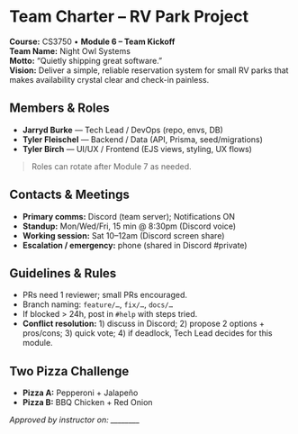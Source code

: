 # Team Charter – RV Park Project

**Course:** CS3750 • **Module 6 – Team Kickoff**  
**Team Name:** Night Owl Systems  
**Motto:** “Quietly shipping great software.”  
**Vision:** Deliver a simple, reliable reservation system for small RV parks that makes availability crystal clear and check-in painless.

## Members & Roles
- **Jarryd Burke** — Tech Lead / DevOps (repo, envs, DB)
- **Tyler Fleischel** — Backend / Data (API, Prisma, seed/migrations)
- **Tyler Birch** — UI/UX / Frontend (EJS views, styling, UX flows)

> Roles can rotate after Module 7 as needed.

## Contacts & Meetings
- **Primary comms:** Discord (team server); Notifications ON
- **Standup:** Mon/Wed/Fri, 15 min @ 8:30pm (Discord voice)
- **Working session:** Sat 10–12am (Discord screen share)
- **Escalation / emergency:** phone (shared in Discord #private)

## Guidelines & Rules
- PRs need 1 reviewer; small PRs encouraged.
- Branch naming: `feature/…`, `fix/…`, `docs/…`
- If blocked > 24h, post in `#help` with steps tried.
- **Conflict resolution:** 1) discuss in Discord; 2) propose 2 options + pros/cons; 3) quick vote; 4) if deadlock, Tech Lead decides for this module.

## Two Pizza Challenge
- **Pizza A:** Pepperoni + Jalapeño  
- **Pizza B:** BBQ Chicken + Red Onion

*Approved by instructor on: ________*
